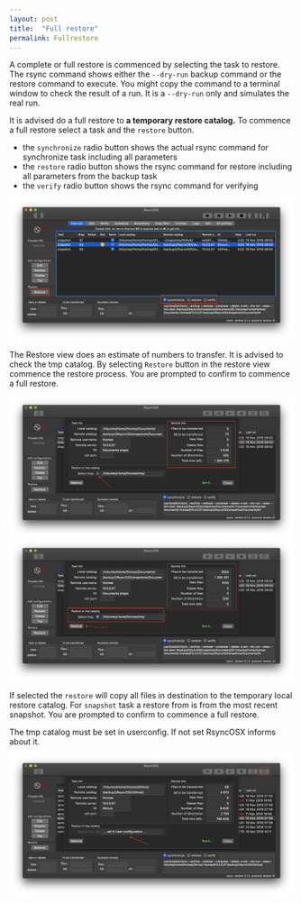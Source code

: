 ```yaml
---
layout: post
title:  "Full restore"
permalink: Fullrestore
---
```


A complete or full restore is commenced by selecting the task to restore. The rsync command shows either the `--dry-run` backup command or the restore command to execute. You might copy the command to a terminal window to check the result of a run. It is a `--dry-run` only and simulates the real run.

It is advised do a full restore to **a temporary restore catalog.** To commence a full restore select a task and the `restore` button.

- the `synchronize` radio button shows the actual rsync command for synchronize task including all parameters
- the `restore` radio button shows the rsync command for restore including all parameters from the backup task
- the `verify` radio button shows the rsync command for verifying

![](/images/RsyncOSX/master/fullrestore/restore.png)

The Restore view does an estimate of numbers to transfer. It is advised to check the tmp catalog. By selecting `Restore` button in the restore view commence the restore process. You are prompted to confirm to commence a full restore.

![](/images/RsyncOSX/master/fullrestore/restore1.png)
![](/images/RsyncOSX/master/fullrestore/restore2.png)

If selected the `restore` will copy all files in destination to the temporary local restore catalog. For `snapshot` task a restore from is from the most recent snapshot. You are prompted to confirm to commence a full restore.

The tmp catalog must be set in userconfig. If not set RsyncOSX informs about it.

![](/images/RsyncOSX/master/fullrestore/restore3.png)
